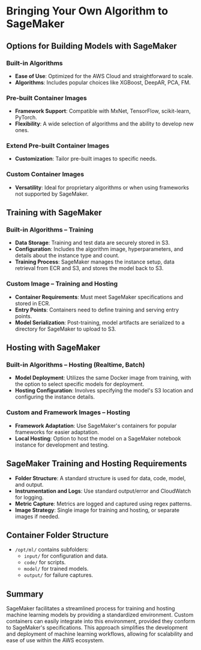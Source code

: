# Bringing Your Own Algorithm to SageMaker

## Options for Building Models with SageMaker

### Built-in Algorithms
- **Ease of Use**: Optimized for the AWS Cloud and straightforward to scale.
- **Algorithms**: Includes popular choices like XGBoost, DeepAR, PCA, FM.

### Pre-built Container Images
- **Framework Support**: Compatible with MxNet, TensorFlow, scikit-learn, PyTorch.
- **Flexibility**: A wide selection of algorithms and the ability to develop new ones.

### Extend Pre-built Container Images
- **Customization**: Tailor pre-built images to specific needs.

### Custom Container Images
- **Versatility**: Ideal for proprietary algorithms or when using frameworks not supported by SageMaker.

## Training with SageMaker

### Built-in Algorithms – Training
- **Data Storage**: Training and test data are securely stored in S3.
- **Configuration**: Includes the algorithm image, hyperparameters, and details about the instance type and count.
- **Training Process**: SageMaker manages the instance setup, data retrieval from ECR and S3, and stores the model back to S3.

### Custom Image – Training and Hosting
- **Container Requirements**: Must meet SageMaker specifications and stored in ECR.
- **Entry Points**: Containers need to define training and serving entry points.
- **Model Serialization**: Post-training, model artifacts are serialized to a directory for SageMaker to upload to S3.

## Hosting with SageMaker

### Built-in Algorithms – Hosting (Realtime, Batch)
- **Model Deployment**: Utilizes the same Docker image from training, with the option to select specific models for deployment.
- **Hosting Configuration**: Involves specifying the model's S3 location and configuring the instance details.

### Custom and Framework Images – Hosting
- **Framework Adaptation**: Use SageMaker's containers for popular frameworks for easier adaptation.
- **Local Hosting**: Option to host the model on a SageMaker notebook instance for development and testing.

## SageMaker Training and Hosting Requirements

- **Folder Structure**: A standard structure is used for data, code, model, and output.
- **Instrumentation and Logs**: Use standard output/error and CloudWatch for logging.
- **Metric Capture**: Metrics are logged and captured using regex patterns.
- **Image Strategy**: Single image for training and hosting, or separate images if needed.

## Container Folder Structure

- `/opt/ml/` contains subfolders:
  - `input/` for configuration and data.
  - `code/` for scripts.
  - `model/` for trained models.
  - `output/` for failure captures.

## Summary

SageMaker facilitates a streamlined process for training and hosting machine learning models by providing a standardized environment. Custom containers can easily integrate into this environment, provided they conform to SageMaker's specifications. This approach simplifies the development and deployment of machine learning workflows, allowing for scalability and ease of use within the AWS ecosystem.
